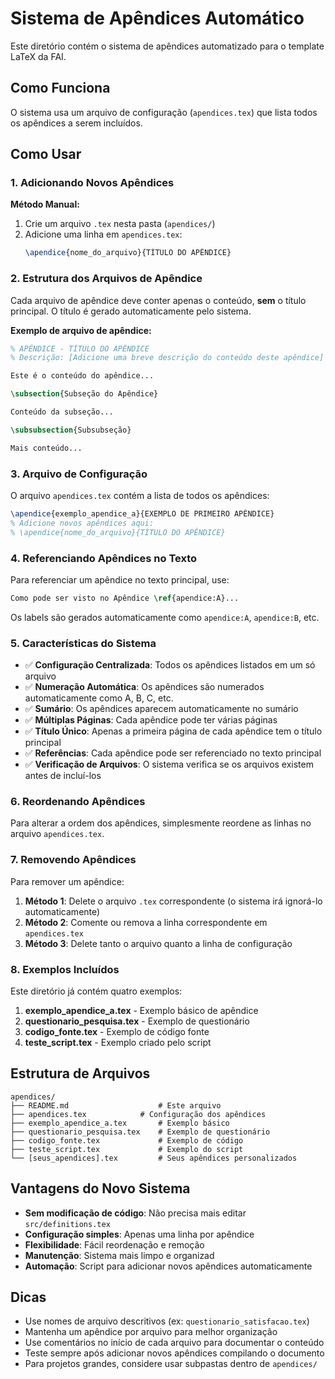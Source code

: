 # Sistema de Apêndices Automático

Este diretório contém o sistema de apêndices automatizado para o template LaTeX da FAI.

## Como Funciona

O sistema usa um arquivo de configuração (`apendices.tex`) que lista todos os apêndices a serem incluídos.

## Como Usar

### 1. Adicionando Novos Apêndices

**Método Manual:**
1. Crie um arquivo `.tex` nesta pasta (`apendices/`)
2. Adicione uma linha em `apendices.tex`:
   ```latex
   \apendice{nome_do_arquivo}{TÍTULO DO APÊNDICE}
   ```

### 2. Estrutura dos Arquivos de Apêndice

Cada arquivo de apêndice deve conter apenas o conteúdo, **sem** o título principal. O título é gerado automaticamente pelo sistema.

**Exemplo de arquivo de apêndice:**

```latex
% APÊNDICE - TÍTULO DO APÊNDICE
% Descrição: [Adicione uma breve descrição do conteúdo deste apêndice]

Este é o conteúdo do apêndice...

\subsection{Subseção do Apêndice}

Conteúdo da subseção...

\subsubsection{Subsubseção}

Mais conteúdo...
```

### 3. Arquivo de Configuração

O arquivo `apendices.tex` contém a lista de todos os apêndices:

```latex
\apendice{exemplo_apendice_a}{EXEMPLO DE PRIMEIRO APÊNDICE}
% Adicione novos apêndices aqui:
% \apendice{nome_do_arquivo}{TÍTULO DO APÊNDICE}
```

### 4. Referenciando Apêndices no Texto

Para referenciar um apêndice no texto principal, use:

```latex
Como pode ser visto no Apêndice \ref{apendice:A}...
```

Os labels são gerados automaticamente como `apendice:A`, `apendice:B`, etc.

### 5. Características do Sistema

- ✅ **Configuração Centralizada**: Todos os apêndices listados em um só arquivo
- ✅ **Numeração Automática**: Os apêndices são numerados automaticamente como A, B, C, etc.
- ✅ **Sumário**: Os apêndices aparecem automaticamente no sumário
- ✅ **Múltiplas Páginas**: Cada apêndice pode ter várias páginas
- ✅ **Título Único**: Apenas a primeira página de cada apêndice tem o título principal
- ✅ **Referências**: Cada apêndice pode ser referenciado no texto principal
- ✅ **Verificação de Arquivos**: O sistema verifica se os arquivos existem antes de incluí-los

### 6. Reordenando Apêndices

Para alterar a ordem dos apêndices, simplesmente reordene as linhas no arquivo `apendices.tex`.

### 7. Removendo Apêndices

Para remover um apêndice:

1. **Método 1**: Delete o arquivo `.tex` correspondente (o sistema irá ignorá-lo automaticamente)
2. **Método 2**: Comente ou remova a linha correspondente em `apendices.tex`
3. **Método 3**: Delete tanto o arquivo quanto a linha de configuração

### 8. Exemplos Incluídos

Este diretório já contém quatro exemplos:

1. **exemplo_apendice_a.tex** - Exemplo básico de apêndice
2. **questionario_pesquisa.tex** - Exemplo de questionário
3. **codigo_fonte.tex** - Exemplo de código fonte
4. **teste_script.tex** - Exemplo criado pelo script

## Estrutura de Arquivos

```
apendices/
├── README.md                    # Este arquivo
├── apendices.tex            # Configuração dos apêndices
├── exemplo_apendice_a.tex       # Exemplo básico
├── questionario_pesquisa.tex    # Exemplo de questionário
├── codigo_fonte.tex             # Exemplo de código
├── teste_script.tex             # Exemplo do script
└── [seus_apendices].tex         # Seus apêndices personalizados
```

## Vantagens do Novo Sistema

- **Sem modificação de código**: Não precisa mais editar `src/definitions.tex`
- **Configuração simples**: Apenas uma linha por apêndice
- **Flexibilidade**: Fácil reordenação e remoção
- **Manutenção**: Sistema mais limpo e organizad
- **Automação**: Script para adicionar novos apêndices automaticamente

## Dicas

- Use nomes de arquivo descritivos (ex: `questionario_satisfacao.tex`)
- Mantenha um apêndice por arquivo para melhor organização
- Use comentários no início de cada arquivo para documentar o conteúdo
- Teste sempre após adicionar novos apêndices compilando o documento
- Para projetos grandes, considere usar subpastas dentro de `apendices/`
